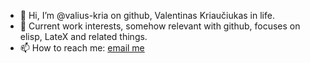 - 👋 Hi, I’m @valius-kria on github,  Valentinas Kriaučiukas in life.
- 👀 Current work interests, somehow relevant with github, focuses on elisp, LateX and related things.
- 📫 How to reach me: [email me](mailto:valius.kria@gmail.com)

<!---
valius-kria/valius-kria is a ✨ special ✨ repository because its `README.md` (this file) appears on your GitHub profile.
You can click the Preview link to take a look at your changes.
--->
